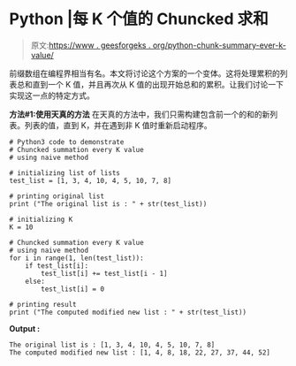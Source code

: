 # Python |每 K 个值的 Chuncked 求和

> 原文:[https://www . geesforgeks . org/python-chunk-summary-ever-k-value/](https://www.geeksforgeeks.org/python-chuncked-summation-every-k-value/)

前缀数组在编程界相当有名。本文将讨论这个方案的一个变体。这将处理累积的列表总和直到一个 K 值，并且再次从 K 值的出现开始总和的累积。让我们讨论一下实现这一点的特定方式。

**方法#1:使用天真的方法**
在天真的方法中，我们只需构建包含前一个的和的新列表。列表的值，直到 K，并在遇到非 K 值时重新启动程序。

```
# Python3 code to demonstrate 
# Chuncked summation every K value
# using naive method 

# initializing list of lists
test_list = [1, 3, 4, 10, 4, 5, 10, 7, 8]

# printing original list
print ("The original list is : " + str(test_list))

# initializing K 
K = 10

# Chuncked summation every K value
# using naive method
for i in range(1, len(test_list)):
    if test_list[i]: 
        test_list[i] += test_list[i - 1]
    else:
        test_list[i] = 0

# printing result
print ("The computed modified new list : " + str(test_list))
```

**Output :**

```
The original list is : [1, 3, 4, 10, 4, 5, 10, 7, 8]
The computed modified new list : [1, 4, 8, 18, 22, 27, 37, 44, 52]

```